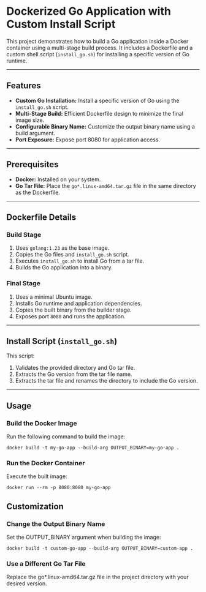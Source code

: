 # Dockerized Go Application with Custom Install Script

This project demonstrates how to build a Go application inside a Docker container using a multi-stage build process. It includes a Dockerfile and a custom shell script (`install_go.sh`) for installing a specific version of Go runtime.

---

## Features
- **Custom Go Installation:** Install a specific version of Go using the `install_go.sh` script.
- **Multi-Stage Build:** Efficient Dockerfile design to minimize the final image size.
- **Configurable Binary Name:** Customize the output binary name using a build argument.
- **Port Exposure:** Expose port 8080 for application access.

---



## Prerequisites
- **Docker:** Installed on your system.
- **Go Tar File:** Place the `go*.linux-amd64.tar.gz` file in the same directory as the Dockerfile.

---

## Dockerfile Details
### Build Stage
1. Uses `golang:1.23` as the base image.
2. Copies the Go files and `install_go.sh` script.
3. Executes `install_go.sh` to install Go from a tar file.
4. Builds the Go application into a binary.

### Final Stage
1. Uses a minimal Ubuntu image.
2. Installs Go runtime and application dependencies.
3. Copies the built binary from the builder stage.
4. Exposes port `8080` and runs the application.

---

## Install Script (`install_go.sh`)
This script:
1. Validates the provided directory and Go tar file.
2. Extracts the Go version from the tar file name.
3. Extracts the tar file and renames the directory to include the Go version.

---

## Usage
### Build the Docker Image
Run the following command to build the image:

    docker build -t my-go-app --build-arg OUTPUT_BINARY=my-go-app .

### Run the Docker Container

Execute the built image:

    docker run --rm -p 8080:8080 my-go-app

## Customization
### Change the Output Binary Name
Set the OUTPUT_BINARY argument when building the image:

    docker build -t custom-go-app --build-arg OUTPUT_BINARY=custom-app .

### Use a Different Go Tar File
Replace the go*.linux-amd64.tar.gz file in the project directory with your desired version.

